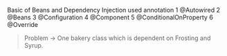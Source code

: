 Basic of Beans and Dependency Injection used annotation 
  1 @Autowired 
  2 @Beans
  3 @Configuration
  4 @Component
  5 @ConditionalOnProperty
  6 @Override

  > Problem -> One bakery class which is dependent on Frosting and Syrup.
